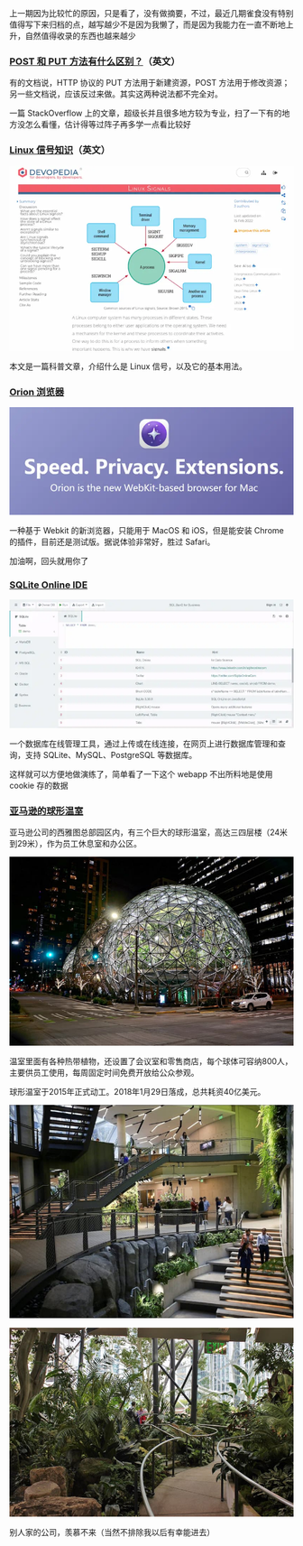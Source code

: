 上一期因为比较忙的原因，只是看了，没有做摘要，不过，最近几期雀食没有特别值得写下来归档的点，越写越少不是因为我懒了，而是因为我能力在一直不断地上升，自然值得收录的东西也越来越少

### [POST 和 PUT 方法有什么区别？](https://stackoverflow.com/questions/630453/what-is-the-difference-between-post-and-put-in-http)（英文）

有的文档说，HTTP 协议的 PUT 方法用于新建资源，POST 方法用于修改资源；另一些文档说，应该反过来做。其实这两种说法都不完全对。

一篇 StackOverflow 上的文章，超级长并且很多地方较为专业，扫了一下有的地方没怎么看懂，估计得等过阵子再多学一点看比较好

### [Linux 信号知识](https://devopedia.org/linux-signals)（英文）

![img](bg2022041303.webp)

本文是一篇科普文章，介绍什么是 Linux 信号，以及它的基本用法。

### [Orion 浏览器](https://browser.kagi.com/)

![img](bg2022031407.webp)

一种基于 Webkit 的新浏览器，只能用于 MacOS 和 iOS，但是能安装 Chrome 的插件，目前还是测试版。据说体验非常好，胜过 Safari。

加油啊，回头就用你了

### [SQLite Online IDE](https://sqliteonline.com/)

![img](bg2022031202.webp)

一个数据库在线管理工具，通过上传或在线连接，在网页上进行数据库管理和查询，支持 SQLite、MySQL、PostgreSQL 等数据库。

这样就可以方便地做演练了，简单看了一下这个 webapp 不出所料地是使用 cookie 存的数据

### [亚马逊的球形温室](https://www.sohu.com/a/220142155_117195)

亚马逊公司的西雅图总部园区内，有三个巨大的球形温室，高达三四层楼（24米到29米），作为员工休息室和办公区。

![img](bg2021110308.jpg)

温室里面有各种热带植物，还设置了会议室和零售商店，每个球体可容纳800人，主要供员工使用，每周固定时间免费开放给公众参观。

球形温室于2015年正式动工。2018年1月29日落成，总共耗资40亿美元。

![img](bg2021110317.jpg)

![img](bg2021110310.jpg)

别人家的公司，羡慕不来（当然不排除我以后有幸能进去）